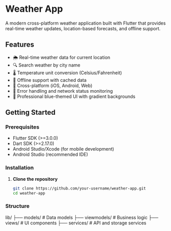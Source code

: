 # Weather App

A modern cross-platform weather application built with Flutter that provides real-time weather updates, location-based forecasts, and offline support.

## Features

- 🌦️ Real-time weather data for current location
- 🔍 Search weather by city name
- 🌡️ Temperature unit conversion (Celsius/Fahrenheit)
- 📴 Offline support with cached data
- 📱 Cross-platform (iOS, Android, Web)
- 🚨 Error handling and network status monitoring
- 🎨 Professional blue-themed UI with gradient backgrounds

## Getting Started

### Prerequisites

- Flutter SDK (>=3.0.0)
- Dart SDK (>=2.17.0)
- Android Studio/Xcode (for mobile development)
- Android Studio (recommended IDE)

### Installation

1. **Clone the repository**
   ```bash
   git clone https://github.com/your-username/weather-app.git
   cd weather-app

### Structure
lib/
├── models/       # Data models
├── viewmodels/   # Business logic
├── views/        # UI components
├── services/     # API and storage services

